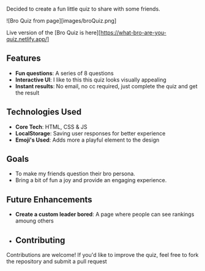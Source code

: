 Decided to create a fun little quiz to share with some friends. 

![Bro Quiz from page][images/broQuiz.png]

Live version of the [Bro Quiz is here][https://what-bro-are-you-quiz.netlify.app/] 

## Features 
- **Fun questions**: A series of 8 questions
- **Interactive UI**: I like to this this quiz looks visually appealing
- **Instant results**: No email, no cc required, just complete the quiz and get the result

## Technologies Used
- **Core Tech**: HTML, CSS & JS
- **LocalStorage**: Saving user responses for better experience
- **Emoji's Used**: Adds more a playful element to the design

## Goals
- To make my friends question their bro persona.
- Bring a bit of fun a joy and provide an engaging experience.

## Future Enhancements
- **Create a custom leader bored**: A page where people can see rankings amoung others

- ## Contributing
Contributions are welcome! If you'd like to improve the quiz, feel free to fork the repository and submit a pull request

